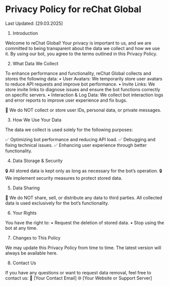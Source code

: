 # Privacy Policy for reChat Global

Last Updated: [29.03.2025]

1. Introduction

Welcome to reChat Global! Your privacy is important to us, and we are committed to being transparent about the data we collect and how we use it. By using our bot, you agree to the terms outlined in this Privacy Policy.

2. What Data We Collect

To enhance performance and functionality, reChat Global collects and stores the following data:
	•	User Avatars: We temporarily store user avatars to reduce API requests and improve bot performance.
	•	Invite Links: We store invite links to diagnose issues and ensure the bot functions correctly on specific servers.
	•	Interaction & Log Data: We collect bot interaction logs and error reports to improve user experience and fix bugs.

🚫 We do NOT collect or store user IDs, personal data, or private messages.

3. How We Use Your Data

The data we collect is used solely for the following purposes:

✅ Optimizing bot performance and reducing API load.
✅ Debugging and fixing technical issues.
✅ Enhancing user experience through better functionality.

4. Data Storage & Security

🔒 All stored data is kept only as long as necessary for the bot’s operation.
🔒 We implement security measures to protect stored data.

5. Data Sharing

🔐 We do NOT share, sell, or distribute any data to third parties. All collected data is used exclusively for the bot’s functionality.

6. Your Rights

You have the right to:
	•	Request the deletion of stored data.
	•	Stop using the bot at any time.

7. Changes to This Policy

We may update this Privacy Policy from time to time. The latest version will always be available here.

8. Contact Us

If you have any questions or want to request data removal, feel free to contact us:
📧 [Your Contact Email]
🌐 [Your Website or Support Server]
